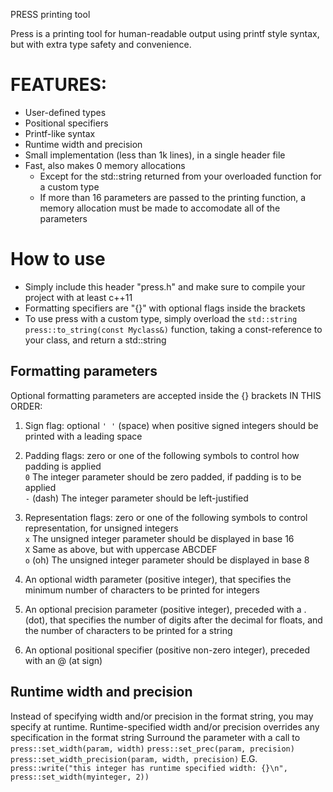 PRESS printing tool

Press is a printing tool for human-readable output using printf style syntax, but with extra type safety and convenience.

# FEATURES:
- User-defined types
- Positional specifiers
- Printf-like syntax
- Runtime width and precision
- Small implementation (less than 1k lines), in a single header file
- Fast, also makes 0 memory allocations
	- Except for the std::string returned from your overloaded function for a custom type
	- If more than 16 parameters are passed to the printing function, a memory allocation must be made to accomodate all of the parameters

# How to use
- Simply include this header "press.h" and make sure to compile your project with at least c++11
- Formatting specifiers are "{}" with optional flags inside the brackets
- To use press with a custom type, simply overload the `std::string press::to_string(const Myclass&)` function, taking a const-reference to your class, and return a std::string

## Formatting parameters
Optional formatting parameters are accepted inside the {} brackets IN THIS ORDER:

1) Sign flag: optional `' '` (space) when positive signed integers should be printed with a leading space

2) Padding flags: zero or one of the following symbols to control how padding is applied  
	`0`	The integer parameter should be zero padded, if padding is to be applied  
	`-` (dash) The integer parameter should be left-justified

3) Representation flags: zero or one of the following symbols to control representation, for unsigned integers  
	`x`	The unsigned integer parameter should be displayed in base 16  
	`X`	Same as above, but with uppercase ABCDEF  
	`o` (oh) The unsigned integer parameter should be displayed in base 8

4) An optional width parameter (positive integer), that specifies the minimum number of characters to be printed for integers

5) An optional precision parameter (positive integer), preceded with a . (dot), that specifies the number of digits after the decimal for floats, and the number of characters to be printed for a string

6) An optional positional specifier (positive non-zero integer), preceded with an @ (at sign)

## Runtime width and precision
Instead of specifying width and/or precision in the format string, you may specify at runtime.
Runtime-specified width and/or precision overrides any specification in the format string
Surround the parameter with a call to
`press::set_width(param, width)`
`press::set_prec(param, precision)`
`press::set_width_precision(param, width, precision)`
E.G. `press::write("this integer has runtime specified width: {}\n", press::set_width(myinteger, 2))`
